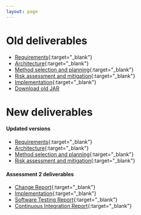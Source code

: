 ```yaml
---
layout: page
---
```

# Old deliverables

* [Requirements](https://drive.google.com/file/d/13Ezz459QZCra6dokAPOjuMoTT8DW5V9_/view?usp=sharing){:target="_blank"}
* [Architecture](https://drive.google.com/file/d/12Whhi5dkQiU8APDu7JkwLXUyk2Q_D4KK/view?usp=sharing){:target="_blank"}
* [Method selection and planning](https://drive.google.com/file/d/1HP_dv3_5lvPuiF415PJS6Lu_a-LWTDor/view?usp=sharing){:target="_blank"}
* [Risk assessment and mitigation](https://drive.google.com/file/d/1eCC2ABpep8g-EFAt7limJfUIO1BEVUyO/view?usp=sharing){:target="_blank"}
* [Implementation](https://drive.google.com/file/d/1Sx6-PGUjayIjhAnKuHO-_FkzpLBfJIMH/view?usp=sharing){:target="_blank"}
* [Download old JAR](https://github.com/lakhanmankani/eng1-t32-auber/releases/download/1.0/Auber-eng1-t32.jar)

# New deliverables

#### Updated versions
* [Requirements](../deliverables/Req2.pdf){:target="_blank"}
* [Architecture](../deliverables/Arch2.pdf){:target="_blank"}
* [Method selection and planning](../deliverables/Plan2.pdf){:target="_blank"}
* [Risk assessment and mitigation](../deliverables/Risk2.pdf){:target="_blank"}

#### Assessment 2 deliverables
* [Change Report](../deliverables/Change2.pdf){:target="_blank"}
* [Implementation](../deliverables/Impl2.pdf){:target="_blank"}
* [Software Testing Report](../deliverables/Test2.pdf){:target="_blank"}
* [Continuous Integration Report](../deliverables/CI2.pdf){:target="_blank"}

